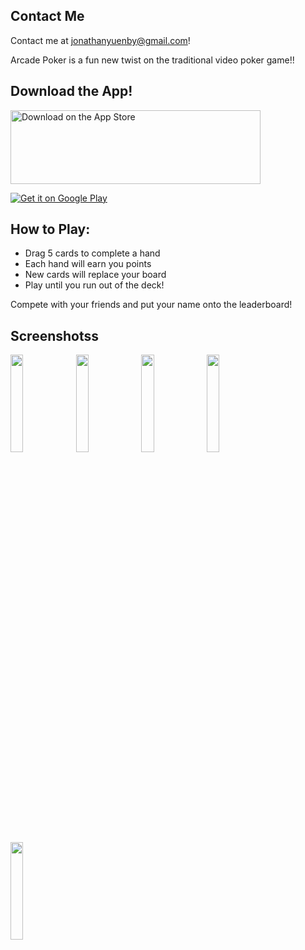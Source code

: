 ## Contact Me

Contact me at jonathanyuenby@gmail.com!

Arcade Poker is a fun new twist on the traditional video poker game!!

## Download the App!

<a href='https://itunes.apple.com/us/app/arcade-poker/id1332985671'><img alt='Download on the App Store' src='https://upload.wikimedia.org/wikipedia/commons/thumb/3/3c/Download_on_the_App_Store_Badge.svg/2000px-Download_on_the_App_Store_Badge.svg.png' left='150' height='118' width='400'/></a>

<a href='https://play.google.com/store/apps/details?id=com.arcadepoker&pcampaignid=MKT-Other-global-all-co-prtnr-py-PartBadge-Mar2515-1'><img alt='Get it on Google Play' src='https://play.google.com/intl/en_us/badges/images/generic/en_badge_web_generic.png'/></a>

## How to Play:

 * Drag 5 cards to complete a hand
 * Each hand will earn you points
 * New cards will replace your board
 * Play until you run out of the deck!


Compete with your friends and put your name onto the leaderboard!


## Screenshotss

<div style="width:100%">
  <img src="https://i.imgur.com/ttJK9z3.gif" width="20%"/>
  <img src="https://i.imgur.com/g6reX7S.jpg" width="20%"/>
  <img src="https://i.imgur.com/M6yfAnC.png" width="20%"/>
  <img src="https://i.imgur.com/jH9JpUa.png" width="20%"/>
  <img src="https://i.imgur.com/UYdaxKs.png" width="20%"/>
</div>
